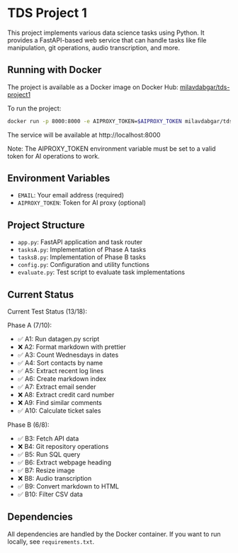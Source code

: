 # TDS Project 1

This project implements various data science tasks using Python. It provides a FastAPI-based web service that can handle tasks like file manipulation, git operations, audio transcription, and more.

## Running with Docker

The project is available as a Docker image on Docker Hub:
[milavdabgar/tds-project1](https://hub.docker.com/r/milavdabgar/tds-project1)

To run the project:

```bash
docker run -p 8000:8000 -e AIPROXY_TOKEN=$AIPROXY_TOKEN milavdabgar/tds-project1:latest
```

The service will be available at http://localhost:8000

Note: The AIPROXY_TOKEN environment variable must be set to a valid token for AI operations to work.

## Environment Variables

- `EMAIL`: Your email address (required)
- `AIPROXY_TOKEN`: Token for AI proxy (optional)

## Project Structure

- `app.py`: FastAPI application and task router
- `tasksA.py`: Implementation of Phase A tasks
- `tasksB.py`: Implementation of Phase B tasks
- `config.py`: Configuration and utility functions
- `evaluate.py`: Test script to evaluate task implementations

## Current Status

Current Test Status (13/18):

Phase A (7/10):
- ✅ A1: Run datagen.py script
- ❌ A2: Format markdown with prettier
- ✅ A3: Count Wednesdays in dates
- ✅ A4: Sort contacts by name
- ✅ A5: Extract recent log lines
- ✅ A6: Create markdown index
- ✅ A7: Extract email sender
- ❌ A8: Extract credit card number
- ❌ A9: Find similar comments
- ✅ A10: Calculate ticket sales

Phase B (6/8):
- ✅ B3: Fetch API data
- ❌ B4: Git repository operations
- ✅ B5: Run SQL query
- ✅ B6: Extract webpage heading
- ✅ B7: Resize image
- ❌ B8: Audio transcription
- ✅ B9: Convert markdown to HTML
- ✅ B10: Filter CSV data

## Dependencies

All dependencies are handled by the Docker container. If you want to run locally, see `requirements.txt`.
